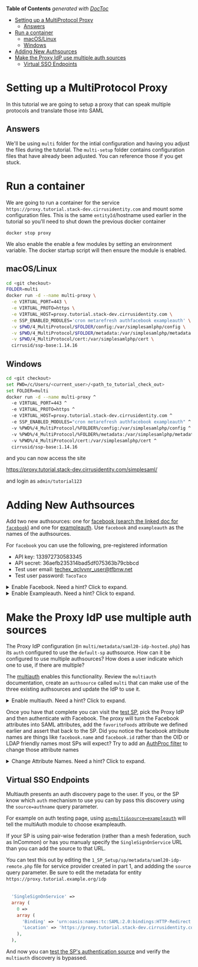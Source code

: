 <!-- START doctoc generated TOC please keep comment here to allow auto update -->
<!-- DON'T EDIT THIS SECTION, INSTEAD RE-RUN doctoc TO UPDATE -->
**Table of Contents**  *generated with [DocToc](https://github.com/thlorenz/doctoc)*

- [Setting up a MultiProtocol Proxy](#setting-up-a-multiprotocol-proxy)
  - [Answers](#answers)
- [Run a container](#run-a-container)
  - [macOS/Linux](#macoslinux)
  - [Windows](#windows)
- [Adding New Authsources](#adding-new-authsources)
- [Make the Proxy IdP use multiple auth sources](#make-the-proxy-idp-use-multiple-auth-sources)
  - [Virtual SSO Endpoints](#virtual-sso-endpoints)

<!-- END doctoc generated TOC please keep comment here to allow auto update -->


# Setting up a MultiProtocol Proxy

In this tutorial we are going to setup a proxy that can speak
multiple protocols and translate those into SAML

## Answers

We'll be using `multi` folder for the intial configuration and having you
adjust the files during the tutorial. The `multi-setup` folder contains configuration files that
have already been adjusted. You can reference those if you get stuck.


# Run a container

We are going to run a container for the service `https://proxy.tutorial.stack-dev.cirrusidentity.com`
and mount some configuration files. This is the same `entityId`/hostname used earlier in the tutorial
so you'll need to shut down the previous docker container

    docker stop proxy

We also enable the enable a few modules by setting an environment
variable. The docker startup script will then ensure the module is enabled.

## macOS/Linux
```bash
cd <git checkout>
FOLDER=multi
docker run -d --name multi-proxy \
  -e VIRTUAL_PORT=443 \
  -e VIRTUAL_PROTO=https \
  -e VIRTUAL_HOST=proxy.tutorial.stack-dev.cirrusidentity.com \
  -e SSP_ENABLED_MODULES='cron metarefresh authfacebook exampleauth' \
  -v $PWD/4_MultiProtocol/$FOLDER/config:/var/simplesamlphp/config \
  -v $PWD/4_MultiProtocol/$FOLDER/metadata:/var/simplesamlphp/metadata \
  -v $PWD/4_MultiProtocol/cert:/var/simplesamlphp/cert \
  cirrusid/ssp-base:1.14.16
```

## Windows
```bash
cd <git checkout>
set PWD=/c/Users/<current_user>/<path_to_tutorial_check_out>
set FOLDER=multi
docker run -d --name multi-proxy ^
  -e VIRTUAL_PORT=443 ^
  -e VIRTUAL_PROTO=https ^
  -e VIRTUAL_HOST=proxy.tutorial.stack-dev.cirrusidentity.com ^
  -e SSP_ENABLED_MODULES="cron metarefresh authfacebook exampleauth" ^
  -v %PWD%/4_MultiProtocol/%FOLDER%/config:/var/simplesamlphp/config ^
  -v %PWD%/4_MultiProtocol/%FOLDER%/metadata:/var/simplesamlphp/metadata ^
  -v %PWD%/4_MultiProtocol/cert:/var/simplesamlphp/cert ^
  cirrusid/ssp-base:1.14.16
```

and you can now access the site

https://proxy.tutorial.stack-dev.cirrusidentity.com/simplesaml/

and login as `admin/tutorial123`

# Adding New Authsources

Add two new authsources: one for [facebook (search the linked doc for `facebook`)](https://github.com/simplesamlphp/simplesamlphp/blob/v1.14.16/config-templates/authsources.php) and one for [exampleauth](https://simplesamlphp.org/docs/stable/simplesamlphp-idp#section_3). Use `facebook` and `exampleauth` as the names of the authsources.

For `facebook` you can use the following, pre-registered information

* API key: 133972730583345
* API secret: 36aefb235314bad5df075363b79cbbcd
* Test user email: techex_qclvvnr_user@tfbnw.net
* Test user password: `TacoTaco`

<details>
  <summary>Enable Facebook. Need a hint? Click to expand.</summary>
  <p>

1. Edit `multi/config/authsources.php`
2. Add a `facebook` authsource

```php
     'facebook' => array(
        'authfacebook:Facebook',
        'api_key' => '133972730583345',
        'secret' => '36aefb235314bad5df075363b79cbbcd',
    ),

```

3. Test the [facebook authentication](https://proxy.tutorial.stack-dev.cirrusidentity.com/simplesaml/module.php/core/authenticate.php?as=facebook)
  </p>
</details>

<details>
  <summary>Enable Exampleauth. Need a hint? Click to expand.</summary>
  <p>

1. Edit `multi/config/authsources.php`
2. Add an `exampleauth` authsource

```php
    'exampleauth' => array(
        'exampleauth:UserPass',
        // Format is  username:passwor => array( attributes )
        'student:studentpass' => array(
            'uid' => array('test'),
            'eduPersonAffiliation' => array('member', 'student'),
        ),
        'employee:employeepass' => array(
            'uid' => array('employee'),
            'eduPersonAffiliation' => array('member', 'employee'),
        ),
    ),

```

3. Test the [exampleauth authentication](https://proxy.tutorial.stack-dev.cirrusidentity.com/simplesaml/module.php/core/authenticate.php?as=exampleauth)

  </p>
</details>

# Make the Proxy IdP use multiple auth sources

The Proxy IdP configuration (in
`multi/metadata/saml20-idp-hosted.php`) has its `auth`
configured to use the `default-sp` authsource. How can it be
configured to use multiple authsources? How does a user indicate which
one to use, if there are multiple?

The
[multiauth](https://simplesamlphp.org/docs/stable/multiauth:multiauth)
enables this functionality.  Review the `multiauth` documentation,
create an `authsource` called `multi` that can make use of the three existing
authsources and update the IdP to use it.

<details>
  <summary>Enable multiauth. Need a hint? Click to expand.</summary>
  <p>

1. Edit `multi/config/authsources.php`
2. Add an `multi` authsource

```php
    'multi' => array(
        'multiauth:MultiAuth',
        'sources' => array(
            'default-sp' => array(
                'text' => array(
                    'en' => 'SAML Identity Providers',
                ),
            ),
            'facebook' => array(
                'text' => array(
                    'en' => 'Facebook',
                ),
            ),
            'exampleauth' => array(
                'text' => array(
                    'en' => 'Test Accounts',
                ),
            ),
        ),
    ),
```

3. Test the [multiauth authentication](https://proxy.tutorial.stack-dev.cirrusidentity.com/simplesaml/module.php/core/authenticate.php?as=multi)

You should see something like
![Auth Selection](./img/multi-auth.png)

4. Edit `multi/metadata/saml20-idp-hosted.php` and set `auth` to `multi`


  </p>
</details>

  

Once you have that complete you can visit the [test
SP](https://service.tutorial.stack-dev.cirrusidentity.com/simplesaml/module.php/core/authenticate.php?as=default-sp),
pick the Proxy IdP and then authenticate with Facebook. The proxy will
turn the Facebook attributes into SAML attributes, add the
`favoriteFoods` attribute we defined earlier and assert that back to
the SP. Did you notice the facebook attribute names are things like
`facebook.name` and `facebook.id` rather than the OID or LDAP friendly
names most SPs will expect? Try to add an [AuthProc filter](https://simplesamlphp.org/docs/stable/simplesamlphp-authproc#section_2) to change those attribute names


<details>
  <summary>Change Attribute Names. Need a hint? Click to expand.</summary>
  <p>

1. Edit `multi/metadata/saml20-idp-hosted.php` to add a new authproc filter.
2. [`core:AttributeMap`](https://simplesamlphp.org/docs/stable/core:authproc_attributemap) can perform mapping and it can make use of predefined maps in [SSP's attributemap folder](https://github.com/simplesamlphp/simplesamlphp/tree/master/attributemap)
3. Add `facebook2name`
```php
    'authproc' => array(
        // Convert Facebook names to oids.
        90 => array(
            'class' => 'core:AttributeMap',
            'facebook2name',
            //ID isn't defined in the map
            'facebook.id' => 'uid',
        ),

        // The rest of your authproc filters follow
    ),
```
4. Perform your login again

  </p>
</details>

## Virtual SSO Endpoints

Multiauth presents an auth discovery page to the user. If you, or the
SP know which `auth` mechanism to use you can by pass this discovery
using the `source=authname` query parameter.

For example on auth testing page, using
[`as=multi&source=exampleauth`](https://proxy.tutorial.stack-dev.cirrusidentity.com/simplesaml/module.php/core/authenticate.php?as=multi&source=exampleauth)
will tell the multiAuth module to choose exampleauth.

If your SP is using pair-wise federation (rather than a mesh
federation, such as InCommon) or has you manualy specify the
`SingleSignOnService` URL than you can add the source to that
URL.

You can test this out by editing the
`1_SP_Setup/sp/metadata/saml20-idp-remote.php` file for service
provider created in part 1, and addding the `source` query parameter.
Be sure to edit the metadata for entity
`https://proxy.tutorial.example.org/idp`

```php

  'SingleSignOnService' => 
  array (
    0 => 
    array (
      'Binding' => 'urn:oasis:names:tc:SAML:2.0:bindings:HTTP-Redirect',
      'Location' => 'https://proxy.tutorial.stack-dev.cirrusidentity.com/simplesaml/saml2/idp/SSOService.php?source=facebook',
    ),
  ),
```

And now you can [test the SP's authentication
source](https://service.tutorial.stack-dev.cirrusidentity.com/simplesaml/module.php/core/authenticate.php?as=default-sp)
and verify the `multiauth` discovery is bypassed.


